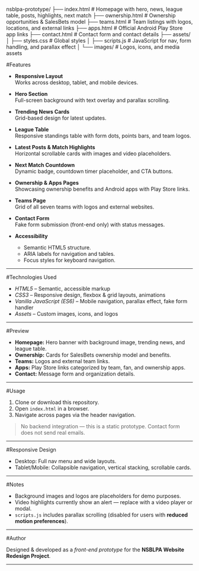 nsblpa-prototype/
├── index.html # Homepage with hero, news, league table, posts, highlights, next match
├── ownership.html # Ownership opportunities & SalesBets model
├── teams.html # Team listings with logos, locations, and external links
├── apps.html # Official Android Play Store app links
├── contact.html # Contact form and contact details
├── assets/
│ ├── styles.css # Global styles
│ ├── scripts.js # JavaScript for nav, form handling, and parallax effect
│ └── images/ # Logos, icons, and media assets

#Features

- **Responsive Layout**  
  Works across desktop, tablet, and mobile devices.

- **Hero Section**  
  Full-screen background with text overlay and parallax scrolling.

- **Trending News Cards**  
  Grid-based design for latest updates.

- **League Table**  
  Responsive standings table with form dots, points bars, and team logos.

- **Latest Posts & Match Highlights**  
  Horizontal scrollable cards with images and video placeholders.

- **Next Match Countdown**  
  Dynamic badge, countdown timer placeholder, and CTA buttons.

- **Ownership & Apps Pages**  
  Showcasing ownership benefits and Android apps with Play Store links.

- **Teams Page**  
  Grid of all seven teams with logos and external websites.

- **Contact Form**  
  Fake form submission (front-end only) with status messages.

- **Accessibility**  
  - Semantic HTML5 structure.  
  - ARIA labels for navigation and tables.  
  - Focus styles for keyboard navigation.  

---

#Technologies Used

- *HTML5* – Semantic, accessible markup  
- *CSS3* – Responsive design, flexbox & grid layouts, animations  
- *Vanilla JavaScript (ES6)* – Mobile navigation, parallax effect, fake form handler  
- *Assets* – Custom images, icons, and logos

---

#Preview

- **Homepage:** Hero banner with background image, trending news, and league table.  
- **Ownership:** Cards for SalesBets ownership model and benefits.  
- **Teams:** Logos and external team links.  
- **Apps:** Play Store links categorized by team, fan, and ownership apps.  
- **Contact:** Message form and organization details.  

---

#Usage

1. Clone or download this repository.  
2. Open `index.html` in a browser.  
3. Navigate across pages via the header navigation.  

> No backend integration — this is a static prototype. Contact form does not send real emails.

---

#Responsive Design

- Desktop: Full nav menu and wide layouts.  
- Tablet/Mobile: Collapsible navigation, vertical stacking, scrollable cards.  

---

#Notes

- Background images and logos are placeholders for demo purposes.  
- Video highlights currently show an alert — replace with a video player or modal.  
- `scripts.js` includes parallax scrolling (disabled for users with **reduced motion preferences**).  

---

#Author

Designed & developed as a *front-end prototype* for the **NSBLPA Website Redesign Project**.  

---


